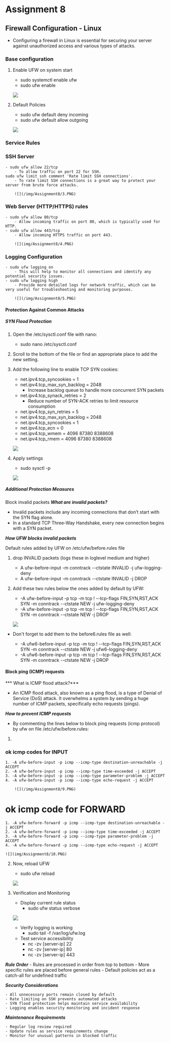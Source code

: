 # Assignment 8 #

## Firewall Configuration - Linux ##

- Configuring a firewall in Linux is essential for securing your server against unauthorized access and various types of attacks.

### Base configuration ###

1. Enable UFW on system start
    - sudo systemctl enable ufw
    - sudo ufw enable

    ![](/img/Assignment8/1.PNG)

2. Default Policies
    - sudo ufw default deny incoming
    - sudo ufw default allow outgoing


    ![](/img/Assignment8/2.PNG)

### Service Rules ###

### SSH Server ###

    - sudo ufw allow 22/tcp
        - To allow traffic on port 22 for SSH.
    sudo ufw limit ssh comment 'Rate limit SSH connections'.
        - To rate limit SSH connections is a great way to protect your server from brute force attacks.

        ![](/img/Assignment8/3.PNG)

### Web Server (HTTP/HTTPS) rules ###

    - sudo ufw allow 80/tcp
        - Allow incoming traffic on port 80, which is typically used for HTTP.
    - sudo ufw allow 443/tcp
        - Allow incoming HTTPS traffic on port 443.

        ![](img/Assignment8/4.PNG)

### Logging Configuration ###

    - sudo ufw logging on
        - This will help to monitor all connections and identify any potential security issues.
    - sudo ufw logging high
        - Provide more detailed logs for network traffic, which can be very useful for troubleshooting and monitoring purposes.

        ![](/img/Assignment8/5.PNG)

#### Protection Against Common Attacks ####

##### SYN Flood Protection #####

1. Open the /etc/sysctl.conf file with nano:
    - sudo nano /etc/sysctl.conf

2. Scroll to the bottom of the file or find an appropriate place to add the new setting.

3. Add the following line to enable TCP SYN cookies:
    - net.ipv4.tcp_syncookies = 1
    - net.ipv4.tcp_max_syn_backlog = 2048
        - Increase backlog queue to handle more concurrent SYN packets
    - net.ipv4.tcp_synack_retries = 2
        - Reduce number of SYN-ACK retries to limit resource consumption
    - net.ipv4.tcp_syn_retries = 5
    - net.ipv4.tcp_max_syn_backlog = 2048
    - net.ipv4.tcp_syncookies = 1
    - net.ipv4.tcp_ecn = 0
    - net.ipv4.tcp_wmem = 4096 87380 8388608
    - net.ipv4.tcp_rmem = 4096 87380 8388608
        
    ![](/img/Assignment8/6.PNG)

4. Apply settings
    - sudo sysctl -p

    ![](/img/Assignment8/7.PNG)

##### Additional Protection Measures #####

Block invalid packets
***What are invalid packets?***

- Invalid packets include any incoming connections that don’t start with the SYN flag alone.
- In a standard TCP Three-Way Handshake, every new connection begins with a SYN packet.

***How UFW blocks invalid packets***

Default rules added by UFW on /etc/ufw/before.rules file

1. drop INVALID packets (logs these in loglevel medium and higher)
    - A ufw-before-input -m conntrack --ctstate INVALID -j ufw-logging-deny
    - A ufw-before-input -m conntrack --ctstate INVALID -j DROP

2. Add these two rules below the ones added by default by UFW:

    - -A ufw-before-input -p tcp -m tcp ! --tcp-flags FIN,SYN,RST,ACK SYN -m conntrack --ctstate NEW -j ufw-logging-deny
    - -A ufw-before-input -p tcp -m tcp ! --tcp-flags FIN,SYN,RST,ACK SYN -m conntrack --ctstate NEW -j DROP

    ![](/img/Assignment8/8.PNG)

- Don't forget to add them to the before6.rules file as well:

    - -A ufw6-before-input -p tcp -m tcp ! --tcp-flags FIN,SYN,RST,ACK SYN -m conntrack --ctstate NEW -j ufw6-logging-deny
    - -A ufw6-before-input -p tcp -m tcp ! --tcp-flags FIN,SYN,RST,ACK SYN -m conntrack --ctstate NEW -j DROP

#### Block ping (ICMP) requests ####
*** What is ICMP flood attack?***

- An ICMP flood attack, also known as a ping flood, is a type of Denial of Service (DoS) attack. It overwhelms a system by sending a huge number of ICMP packets, specifically echo requests (pings).

***How to prevent ICMP requests***

- By commenting the lines below to block ping requests (icmp protocol) by ufw on file /etc/ufw/before.rules:

1. 
### ok icmp codes for INPUT ###
    1. -A ufw-before-input -p icmp --icmp-type destination-unreachable -j ACCEPT
    2. -A ufw-before-input -p icmp --icmp-type time-exceeded -j ACCEPT
    3. -A ufw-before-input -p icmp --icmp-type parameter-problem -j ACCEPT
    4. -A ufw-before-input -p icmp --icmp-type echo-request -j ACCEPT

        ![](/img/Assignment8/9.PNG)

# ok icmp code for FORWARD #
    1. -A ufw-before-forward -p icmp --icmp-type destination-unreachable -j ACCEPT
    2. -A ufw-before-forward -p icmp --icmp-type time-exceeded -j ACCEPT
    3. -A ufw-before-forward -p icmp --icmp-type parameter-problem -j ACCEPT
    4. -A ufw-before-forward -p icmp --icmp-type echo-request -j ACCEPT

    ![](img/Assignment8/10.PNG)

2. Now, reload UFW
    - sudo ufw reload

    ![](/img/Assignment8/11.PNG)

3. Verification and Monitoring
    - Display current rule status
        - sudo ufw status verbose

    ![](/img/Assignment8/12.PNG)

    - Verify logging is working
        - sudo tail -f /var/log/ufw.log
    - Test service accessibility
        - nc -zv [server-ip] 22
        - nc -zv [server-ip] 80
        - nc -zv [server-ip] 443

***Rule Order***
    - Rules are processed in order from top to bottom
    - More specific rules are placed before general rules
    - Default policies act as a catch-all for undefined traffic

***Security Considerations***

    - All unnecessary ports remain closed by default
    - Rate limiting on SSH prevents automated attacks
    - SYN flood protection helps maintain service availability
    - Logging enables security monitoring and incident response

***Maintenance Requirements***

    - Regular log review required
    - Update rules as service requirements change
    - Monitor for unusual patterns in blocked traffic

